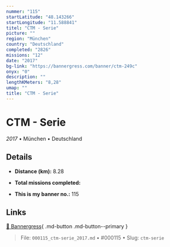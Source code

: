 ```yaml
---
nummer: "115"
startLatitude: "48.143266"
startLongitude: "11.588841"
titel: "CTM - Serie"
picture: ""
region: "München"
country: "Deutschland"
completed: "2826"
missions: "12"
date: "2017"
bg-link: "https://bannergress.com/banner/ctm-249c"
onyx: "0"
description: ""
lengthKMeters: "8,28"
umap: ""
title: "CTM - Serie"
---
```

# CTM - Serie

*2017* • München • Deutschland



## Details
- **Distance (km):** 8.28

- **Total missions completed:** 
- **This is my banner no.:** 115




## Links
[🔗 Bannergress](https://bannergress.com/banner/ctm-249c){ .md-button .md-button--primary }



> File: `000115_ctm-serie_2017.md` • #000115 • Slug: `ctm-serie`
